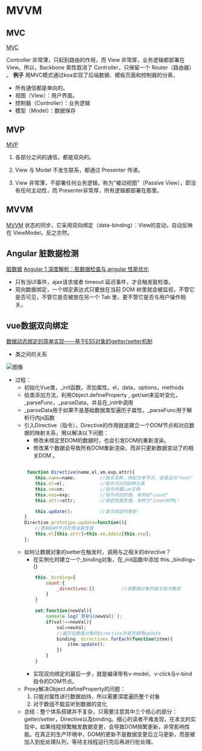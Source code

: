 # MVVM
## MVC
[MVC](http://www.ruanyifeng.com/blogimg/asset/2015/bg2015020106.png)

Controller 非常薄，只起到路由的作用，而 View 非常厚，业务逻辑都部署在 View。所以，Backbone 索性取消了 Controller，只保留一个 Router（路由器） 。
**例子**
用MVC模式通过koa实现了后端数据、模板页面和控制器的分离，

>   
- 所有通信都是单向的。
- 视图（View）：用户界面。
- 控制器（Controller）：业务逻辑
- 模型（Model）：数据保存
## MVP
[MVP](http://www.ruanyifeng.com/blogimg/asset/2015/bg2015020109.png)

1. 各部分之间的通信，都是双向的。

2. View 与 Model 不发生联系，都通过 Presenter 传递。

3. View 非常薄，不部署任何业务逻辑，称为"被动视图"（Passive View），即没有任何主动性，而 Presenter非常厚，所有逻辑都部署在那里。

## MVVM
[MVVM](http://www.ruanyifeng.com/blogimg/asset/2015/bg2015020110.png)
状态的同步，它采用双向绑定（data-binding）：View的变动，自动反映在 ViewModel，反之亦然。


## Angular 脏数据检测

[脏数据](https://www.cnblogs.com/likeFlyingFish/p/6183630.html)
[Angular 1 深度解析：脏数据检查与 angular 性能优化](https://segmentfault.com/a/1190000010433675)
- 只有当UI事件，ajax请求或者 timeout 延迟事件，才会触发脏检查。
- 双向数据绑定，一个绑定表达式只要放在当前 DOM 树里就会被监视，不管它是否可见，不管它是否被放在另一个 Tab 里，更不管它是否与用户操作相关。

## vue数据双向绑定

[数据动态绑定的简单实现——基于ES5对象的getter/setter机制](https://zhuanlan.zhihu.com/p/25003235)
- 类之间的关系

![图像](http://a1.qpic.cn/psb?/V13Sdu2D3uI4IT/kBwM.AXNzOgphsGsXw3p*Pu*pWBo8x76gSLWplPVXWo!/c/dFQBAAAAAAAA&ek=1&kp=1&pt=0&bo=FAUKBAAAAAADFy0!&tl=1&vuin=1820166258&tm=1542430800&sce=60-2-2&rf=0-0)
- 过程：
    - 初始化Vue类，_init函数，添加属性，el，data，options，methods
    - 给类添加方法，利用Object.defineProperty , get/set来监听变化，_parseFunc，_parseData，并且在_init中调用
    - _parseData用于如果不是基础数据类型遍历子属性，_parseFunc用于解析行内js函数
    - 引入Directive（指令），Directive的作用就是建立一个DOM节点和对应数据的映射关系，用以解决以下问题：
        - 修改未绑定至DOM的数据时，也会引发DOM的重新渲染。
        - 修改某个数据会导致所有DOM重新渲染，而非只更新数据变动了的相关DOM 。
        ```js
        
         function Directive(name,el,vm,exp,attr){
            this.name=name;         //指令名称，例如文本节点，该值设为"text"
            this.el=el;             //指令对应的DOM元素
            this.vm=vm;             //指令所属Lue实例
            this.exp=exp;           //指令对应的值，本例如"count"
            this.attr=attr;         //绑定的属性值，本例为"innerHTML"

            this.update();          //首次绑定时更新
        }
        Directive.prototype.update=function(){
            //更新DOM节点的预设属性值
            this.el[this.attr]=this.vm.$data[this.exp];
        };
        ```
    - 如何让数据对象的setter在触发时，调用与之相关的directive？
        - 在实例化时建立一个_binding对象，在_init函数中添加 this._binding={}
        ```js
            this._binding={
                count:{
                    _directives:[]          //该数据对象的相关指令数组
                }
            }

            set:function(newVal){
                console.log(`更新${newVal}`);
                if(val!==newVal){
                    val=newVal;
                    //遍历该数据对象的directive并依次调用update
                    binding._directives.forEach(function(item){
                        item.update();
                    })
                }
            }
        ```
        - 实现双向绑定的最后一步，就是编译带有v-model、v-click与v-bind指令的DOM节点。
    - Proxy解决Object.defineProperty的问题：
        1. 只能对属性进行数据劫持，所以需要深度遍历整个对象
        2. 对于数组不能监听到数据的变化
    - 总结：整个体系搭建并不复杂，只需要注意其中三个核心的部分：getter/setter，Directive以及binding。细心的读者不难发现，在本文的实现中，如果线程频繁触发数据变更，会导致DOM频繁更新，非常影响性能。在真正的生产环境中，DOM的更新不是数据变更后立马更新，而是被加入到批处理队列，等待主线程运行完后再进行批处理。
